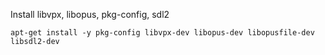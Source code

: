 Install libvpx, libopus, pkg-config, sdl2

`apt-get install -y pkg-config libvpx-dev libopus-dev libopusfile-dev libsdl2-dev`
